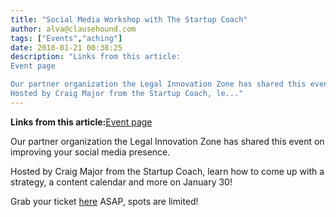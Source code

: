 ```yaml
---
title: "Social Media Workshop with The Startup Coach"
author: alva@clausehound.com
tags: ["Events","aching"]
date: 2018-01-21 00:38:25
description: "Links from this article:
Event page

Our partner organization the Legal Innovation Zone has shared this event on improving your social media presence.
Hosted by Craig Major from the Startup Coach, le..."
---
```


**Links from this article:**[Event page](https://www.meetup.com/Startup-Toronto/events/245209729/)

Our partner organization the Legal Innovation Zone has shared this event on improving your social media presence.

Hosted by Craig Major from the Startup Coach, learn how to come up with a strategy, a content calendar and more on January 30!

Grab your ticket [here](https://www.meetup.com/Startup-Toronto/events/245209729/) ASAP, spots are limited!